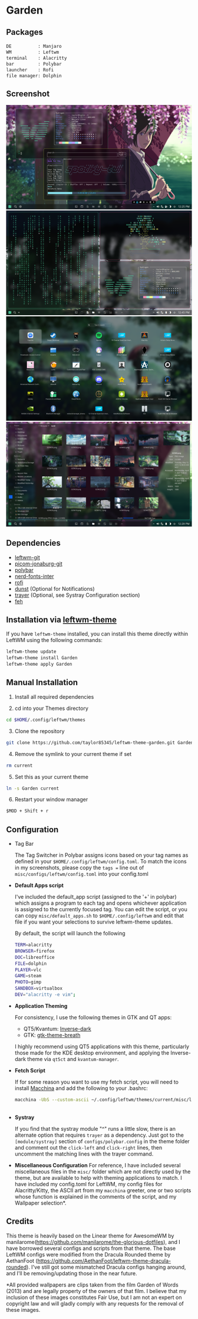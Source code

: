 # Garden

## Packages

```
DE          : Manjaro
WM          : Leftwm
terminal    : Alacritty
bar         : Polybar
launcher    : Rofi
file manager: Dolphin
```

## Screenshot

![Desktop](./images/desktop1.png)
![Desktop](./images/tile.png)
![Desktop](./images/app_menu.png)
![Desktop](./images/dolphin.png)

## Dependencies

- [leftwm-git](https://github.com/leftwm/leftwm)
- [picom-jonaburg-git](https://github.com/jonaburg/picom)
- [polybar](https://github.com/polybar/polybar)
- [nerd-fonts-inter](https://github.com/rsms/inter)
- [rofi](https://github.com/davatorium/rofi)
- [dunst](https://github.com/dunst-project/dunst) (Optional for Notifications)
- [trayer](https://github.com/sargon/trayer-srg) (Optional, see Systray Configuration section)
- [feh](https://feh.finalrewind.org/)

## Installation via [leftwm-theme](https://github.com/leftwm/leftwm-theme)

If you have `leftwm-theme` installed, you can install this theme directly within LeftWM using the following commands:

```BASH
leftwm-theme update
leftwm-theme install Garden
leftwm-theme apply Garden
```

## Manual Installation

1. Install all required dependencies

2. cd into your Themes directory

```BASH
cd $HOME/.config/leftwm/themes
```

3. Clone the repository

```BASH
git clone https://github.com/taylor85345/leftwm-theme-garden.git Garden
```

4. Remove the symlink to your current theme if set

```BASH
rm current
```
5. Set this as your current theme

```BASH
ln -s Garden current
```

6. Restart your window manager

```Default shortcut
$MOD + Shift + r
```

## Configuration

  + Tag Bar
    
    The Tag Switcher in Polybar assigns icons based on your tag names as defined in your `$HOME/.config/leftwm/config.toml`. To match the icons in my screenshots, please copy the `tags =` line out of `misc/configs/leftwm/config.toml` into your config.toml

  + **Default Apps script**
    
    I've included the default_app script (assigned to the '+' in polybar) which assigns a program to each tag and opens whichever application is assigned to the currently focused tag. You can edit the script, or you can copy `misc/default_apps.sh` to `$HOME/.config/leftwm` and edit that file if you want your selections to survive leftwm-theme updates.
  
    By default, the script will launch the following

    ```BASH
    TERM=alacritty
    BROWSER=firefox
    DOC=libreoffice
    FILE=dolphin
    PLAYER=vlc
    GAME=steam
    PHOTO=gimp
    SANDBOX=virtualbox
    DEV="alacritty -e vim";
    ```

  + **Application Theming**
    
    For consistency, I use the following themes in GTK and QT apps:
    
    - QT5/Kvantum: [Inverse-dark](https://github.com/yeyushengfan258/Inverse-dark-kde)
    - GTK: [gtk-theme-breath](https://github.com/manjaro/artwork-breath-gtk)

    I highly recommend using QT5 applications with this theme, particularly those made for the KDE desktop environment, and applying the Inverse-dark theme via `qt5ct` and `kvantum-manager`.
  
  + **Fetch Script**
    
    If for some reason you want to use my fetch script, you will need to install [Macchina](https://github.com/Macchina-CLI/macchina) and add the following to your .bashrc:

    ```BASH
    macchina -UbS --custom-ascii ~/.config/leftwm/themes/current/misc/leaf.ascii --color blue --custom-ascii-color green --palette light 
   
 + **Systray**
    
    If you find that the systray module "^" runs a little slow, there is an alternate option that requires `trayer` as a dependency. Just got to the `[module/systray]` section of `configs/polybar.config` in the theme folder and comment out the `click-left` and `click-right` lines, then uncomment the matching lines with the trayer command.
 
 + **Miscellaneous Configuration**
    For reference, I have included several miscellaneous files in the `misc/` folder which are not directly used by the theme, but are available to help with theming applications to match. I have included my config.toml for LeftWM, my config files for Alacritty/Kitty, the ASCII art from my `macchina` greeter, one or two scripts whose function is explained in the comments of the script, and my Wallpaper selection*.
    
## Credits

This theme is heavily based on the Linear theme for AwesomeWM by manilarome(https://github.com/manilarome/the-glorious-dotfiles), and I have borrowed several configs and scripts from that theme. The base LeftWM configs were modified from the Dracula Rounded theme by AethanFoot (https://github.com/AethanFoot/leftwm-theme-dracula-rounded). I've still got some mismatched Dracula configs hanging around, and I'll be removing/updating those in the near future.

*All provided wallpapers are clips taken from the film Garden of Words (2013) and are legally property of the owners of that film. I believe that my inclusion of these images constitutes Fair Use, but I am not an expert on copyright law and will gladly comply with any requests for the removal of these images.
